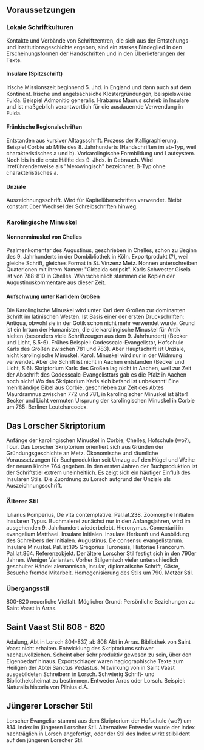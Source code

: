 ## Voraussetzungen
### Lokale Schriftkulturen
Kontakte und Verbände von Schriftzentren, die sich aus der Entstehungs- und Institutionsgeschichte ergeben, sind ein starkes Bindeglied in den Erscheinungsformen der Handschriften und in den Überlieferungen der Texte.
#### Insulare (Spitzschrift)
Irische Missionszeit beginnend 5. Jhd. in England und dann auch auf dem Kontinent. Irische und angelsächsiche Klostergründungen, beispielsweise Fulda. Beispiel Admonitio generalis. 
Hrabanus Maurus schrieb in Insulare und ist maßgeblich verantwortlich für die ausdauernde Verwendung in Fulda.
#### Fränkische Regionalschriften
Entstanden aus kursiver Alltagsschrift. Prozess der Kalligraphierung. Beispiel Corbie ab Mitte des 8. Jahrhunderts (Handschriften im ab-Typ, weil charakteristisches a und b). Vorkarolingische Formbildung und Lautsystem. Noch bis in die erste Hälfte des 9. Jhds. in Gebrauch. Wird irreführenderweise als "Merowingisch" bezeichnet.
B-Typ ohne charakteristisches a. 
#### Unziale
Auszeichnungsschrift. Wird für Kapitelüberschriften verwendet. Bleibt konstant über Wechsel der Schreibschriften hinweg.

### Karolingische Minuskel
#### Nonnenminuskel von Chelles
Psalmenkomentar des Augustinus, geschrieben in Chelles, schon zu Beginn des 9. Jahrhunderts in der Dombibliothek in Köln. Exportprodukt (?), weil gleiche Schrift, gleiches Format in St. Vinzenz Metz. Nonnen unterschreiben Quaterionen mit ihrem Namen: "Girbalda scripsit".
Karls Schwester Gisela ist von 788-810 in Chelles. Wahrscheinlich stammen die Kopien der Augustinuskommentare aus dieser Zeit.

#### Aufschwung unter Karl dem Großen
Die Karolingische Minuskel wird unter Karl dem Großen zur dominanten Schrift im latinischen Westen. 
Ist Basis einer der ersten Druckschriften: Antiqua, obwohl sie in der Gotik schon nicht mehr verwendet wurde. Grund ist ein Irrtum der Humanisten, die die karolingische Minuskel für Antik hielten (besonders viele Schriftzeugen aus dem 9. Jahrhundert) (Becker und Licht, S.5-6).
Frühes Beispiel: Godesscalc-Evangelistar, Hofschule Karls des Großen zwischen 781 und 783). Aber Hauptschrift ist Unziale, nicht karolingische Minuskel. Karol. Minuskel wird nur in der Widmung verwendet.
Aber die Schrift ist nicht in Aachen entstanden (Becker und Licht, S.6). 
Skriptorium Karls des Großen lag nicht in Aachen, weil zur Zeit der Abschrift des Godesscalc-Evangelisttars gab es die Pfalz in Aachen noch nicht! Wo das Skriptorium Karls sich befand ist unbekannt!
Eine mehrbändige Bibel aus Corbie, geschrieben zur Zeit des Abtes Maurdramnus zwischen 772 und 781, in karolingischer Minuskel ist älter!
Becker und Licht vermuten Ursprung der karolingischen Minuskel in Corbie um 765: Berliner Leutcharcodex.
## Das Lorscher Skriptorium
Anfänge der karolingischen Minuskel in Corbie, Chelles, Hofschule (wo?), Tour.
Das Lorscher Skriptorium orientiert sich aus Gründen der Gründungsgeschichte an Metz.
Ökonomische und räumliche Voraussetzungen für Buchproduktion seit Umzug auf den Hügel und Weihe der neuen Kirche 764 gegeben.
In den ersten Jahren der Buchproduktion ist der Schriftstiel extrem uneinheitlich. Es zeigt sich ein häufiger Einfluß des Insularen Stils. Die Zuordnung zu Lorsch aufgrund der Unziale als Auszeichnungsschrift.
### Älterer Stil
Iulianus Pomperius, De vita contemplative. Pal.lat.238. Zoomorphe Initialen insularen Typus.
Buchmalerei zunächst nur in den Anfangsjahren, wird im ausgehenden 9. Jahrhundert wiederbelebt.
Hieronymus. Comentarii in evangelium Matthaei. Insulare Initialen. Insulare Herkunft und Ausbildung des Schreibers der Initialen.
Augustinus. De consensu evangelistarum. Insulare Minuskel. Pal.lat.195
Gregorius Turonesis, Historiae Francorum. Pal.lat.864. Referenzobjekt.
Der ältere Lorscher Stil festigt sich in den 790er Jahren. Weniger Varianten.
Vorher Stilgemisch vieler unterschiedlich geschulter Hände: alemannisch, insular, diplomatische Schrift, Gäste, Besuche fremde Mitarbeit.
Homogenisierung des Stils um 790.
Metzer Stil.
### Übergangsstil
800-820 neuerliche Vielfalt.
Möglicher Grund: Persönliche Beziehungen zu Saint Vaast in Arras.
## Saint Vaast Stil 808 - 820
Adalung, Abt in Lorsch 804-837, ab 808 Abt in Arras.
Bibliothek von Saint Vaast nicht erhalten. Entwicklung des Skriptoriums schwer nachzuvollziehen. Scheint aber sehr produktiv gewesen zu sein, über den Eigenbedarf hinaus. Exportschlager waren hagiographische Texte zum Heiligen der Abtei Sanctus Vedastus. Mitwirkung von in Saint Vaast ausgebildeten Schreibern in Lorsch.
Schwierig Schrift- und Bibliotheksheimat zu bestimmen. Entweder Arras oder Lorsch.
Beispiel: Naturalis historia von Plinius d.Ä.
## Jüngerer Lorscher Stil
Lorscher Evangeliar stammt aus dem Skriptorium der Hofschule (wo?) um 814. Index im jüngeren Lorscher Stil.
Alternative: Entweder wurde der Index nachträglich in Lorsch angefertigt, oder der Stil des Index wirkt stilbildent auf den jüngeren Lorscher Stil. 



